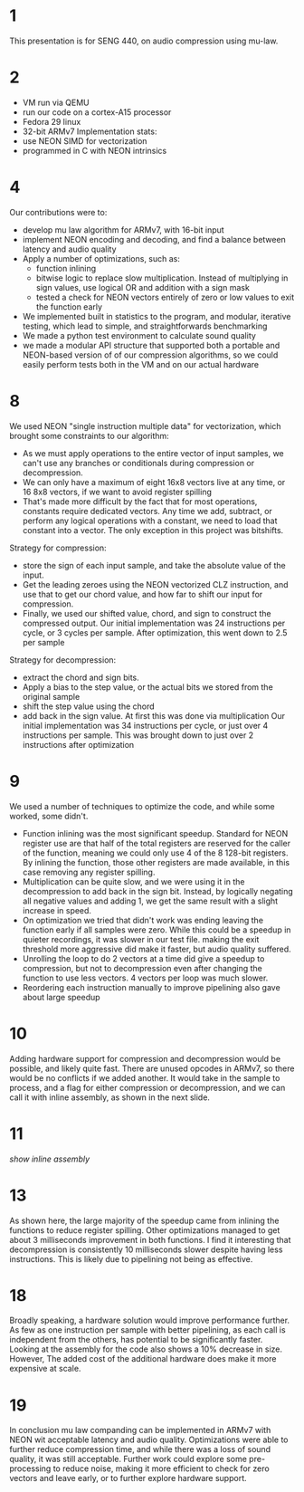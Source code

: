 # 1
This presentation is for SENG 440, on audio compression using mu-law.
# 2
- VM run via QEMU
- run our code on a cortex-A15 processor
- Fedora 29 linux
- 32-bit ARMv7
Implementation stats:
- use NEON SIMD for vectorization
- programmed in C with NEON intrinsics

# 4
Our contributions were to:
- develop mu law algorithm for ARMv7, with 16-bit input
- implement NEON encoding and decoding, and find a balance between latency and audio quality
- Apply a number of optimizations, such as:
	- function inlining
	- bitwise logic to replace slow multiplication. Instead of multiplying in sign values, use logical OR and addition with a sign mask
	- tested a check for NEON vectors entirely of zero or low values to exit the function early
- We implemented built in statistics to the program, and modular, iterative testing, which lead to simple, and straightforwards benchmarking
- We made a python test environment to calculate sound quality
- we made a modular API structure that supported both a portable and NEON-based version of of our compression algorithms, so we could easily perform tests both in the VM and on our actual hardware
# 8
We used NEON "single instruction multiple data" for vectorization, which brought some constraints to our algorithm:
- As we must apply operations to the entire vector of input samples, we can't use any branches or conditionals during compression or decompression.
- We can only have a maximum of eight 16x8 vectors live at any time, or 16 8x8 vectors, if we want to avoid register spilling
- That's made more difficult by the fact that for most operations, constants require dedicated vectors. Any time we add, subtract, or perform any logical operations with a constant, we need to load that constant into a vector. The only exception in this project was bitshifts.

Strategy for compression:
- store the sign of each input sample, and take the absolute value of the input.
- Get the leading zeroes using the NEON vectorized CLZ instruction, and use that to get our chord value, and how far to shift our input for compression.
- Finally, we used our shifted value, chord, and sign to construct the compressed output.
Our initial implementation was 24 instructions per cycle, or 3 cycles per sample. After optimization, this went down to 2.5 per sample

Strategy for decompression:
 - extract the chord and sign bits.
 - Apply a bias to the step value, or the actual bits we stored from the original sample
 - shift the step value using the chord
 - add back in the sign value. At first this was done via multiplication
 Our initial implementation was 34 instructions per cycle, or just over 4 instructions per sample. This was brought down to just over 2 instructions after optimization
# 9
We used a number of techniques to optimize the code, and while some worked, some didn't.
- Function inlining was the most significant speedup. Standard for NEON register use are that half of the total registers are reserved for the caller of the function, meaning we could only use 4 of the 8 128-bit registers. By inlining the function, those other registers are made available, in this case removing any register spilling.
- Multiplication can be quite slow, and we were using it in the decompression to add back in the sign bit. Instead, by logically negating all negative values and adding 1, we get the same result with a slight increase in speed.
- On optimization we tried that didn't work was ending leaving the function early if all samples were zero. While this could be a speedup in quieter recordings, it was slower in our test file. making the exit threshold more aggressive did make it faster, but audio quality suffered.
- Unrolling the loop to do 2 vectors at a time did give a speedup to compression, but not to decompression even after changing the function to use less vectors. 4 vectors per loop was much slower.
- Reordering each instruction manually to improve pipelining also gave about large speedup
# 10
Adding hardware support for compression and decompression would be possible, and likely quite fast. There are unused opcodes in ARMv7, so there would be no conflicts if we added another.
It would take in the sample to process, and a flag for either compression or decompression, and we can call it with inline assembly, as shown in the next slide.
# 11
*show inline assembly*
# 13
As shown here, the large majority of the speedup came from inlining the functions to reduce register spilling. Other optimizations managed to get about 3 milliseconds improvement in both functions. I find it interesting that decompression is consistently 10 milliseconds slower despite having less instructions. This is likely due to pipelining not being as effective.
# 18
Broadly speaking, a hardware solution would improve performance further. As few as one instruction per sample with better pipelining, as each call is independent from the others, has potential to be significantly faster. Looking at the assembly for the code also shows a 10% decrease in size.
However, The added cost of the additional hardware does make it more expensive at scale.
# 19
In conclusion mu law companding can be implemented in ARMv7 with  NEON wit acceptable latency and audio quality. Optimizations were able to further reduce compression time, and while there was a loss of sound quality, it was still acceptable.
Further work could explore some pre-processing to reduce noise, making it more efficient to check for zero vectors and leave early, or to further explore hardware support.